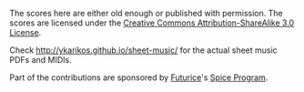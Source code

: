 The scores here are either old enough or published with permission. The scores are licensed under the [Creative Commons Attribution-ShareAlike 3.0 License](http://creativecommons.org/licenses/by-sa/3.0/).

Check http://ykarikos.github.io/sheet-music/ for the actual sheet music PDFs and MIDIs.

Part of the contributions are sponsored by [Futurice](http://futurice.com)'s [Spice Program](http://spiceprogram.org/oss-sponsorship/).
